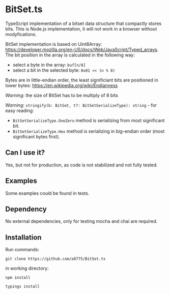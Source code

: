 # BitSet.ts
TypeScript implementation of a bitset data structure that compactly stores bits. 
This is Node.js implementation, it will not work in a browser without modyfications.

BitSet implementation is based on Uint8Array: https://developer.mozilla.org/en-US/docs/Web/JavaScript/Typed_arrays. 
The bit position in the array is calculated in the following way: 
- select a byte in the array: `buf[n/8]`
- select a bit in the selected byte: `0x01 << (n % 8)`

Bytes are in little-endian order, the least significiant bits are positioned in lower bytes: https://en.wikipedia.org/wiki/Endianness

_Warning_: the size of BitSet has to be multiply of 8 bits

_Warning_: `stringify(b: BitSet, t?: BitSetSerializeType): string` - for easy reading:
- `BitSetSerializeType.OneZero` method is serializing from most significant bit.
- `BitSetSerializeType.Hex` method is serializing in big-endian order (most significant bytes first).

## Can I use it?
Yes, but not for production, as code is not stabilized and not fully tested.

## Examples
Some examples could be found in tests.

## Dependency
No external dependencies, only for testing mocha and chai are required.

## Installation
Run commands:

`git clone https://github.com/a8775/BitSet.ts`

in working directory:

`npm install`

`typings install`


